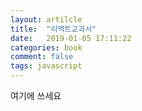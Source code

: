 ```yaml
---
layout: artilcle
title:  "리엑트교과서"
date:   2019-01-05 17:11:22
categories: book
comment: false
tags: javascript
---
```

여기에 쓰세요
